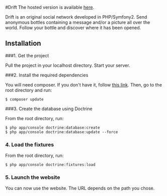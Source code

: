 #Drift
The hosted version is available [here](http://drift-mti.herokuapp.com/login "Drift").

Drift is an original social network developed in PHP/Symfony2. Send anonymous bottles containing a message and/or a picture all over the world. Follow your bottle and discover where it has been opened.

## Installation

###1. Get the project

Pull the project in your localhost directory. Start your server.

###2. Install the required dependencies

You will need composer. If you don't have it, follow [this link](https://getcomposer.org/download/ "https://getcomposer.org/download/").
Then, go to the root directory and run:

```shell 
$ composer update
```

###3. Create the database using Doctrine

From the root directory, run:
```shell
$ php app/console doctrine:database:create
$ php app/console doctrine:database:update --force
```

### 4. Load the fixtures

From the root directory, run:

```shell
$ php app/console doctrine:fixtures:load
```

### 5. Launch the website

You can now use the website. The URL depends on the path you chose.
